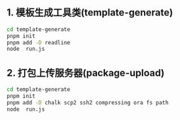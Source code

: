 ## 1. 模板生成工具类(template-generate)

```sh
cd template-generate
pnpm init
pnpm add -D readline
node  run.js
```

## 2. 打包上传服务器(package-upload)

```sh
cd template-generate
pnpm init
pnpm add -D chalk scp2 ssh2 compressing ora fs path
node  run.js
```

